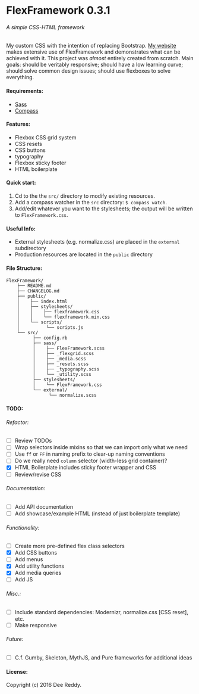 # FlexFramework 0.3.1
###### A simple CSS-HTML framework

My custom CSS with the intention of replacing Bootstrap. [My website](http://deesus.github.io/) makes extensive use of FlexFramework and demonstrates what can be achieved with it.
This project was *almost* entirely created from scratch. 
Main goals: should be veritably responsive; should have a low learning curve; should solve common design issues; should use flexboxes to solve everything.

#### Requirements:
- [Sass](https://github.com/sass/sass)
- [Compass](http://compass-style.org/)

#### Features:
- Flexbox CSS grid system
- CSS resets
- CSS buttons
- typography
- Flexbox sticky footer
- HTML boilerplate

#### Quick start:
1. Cd to the the `src/` directory to modify existing resources.
2. Add a compass watcher in the `src` directory: `$ compass watch`.
3. Add/edit whatever you want to the stylesheets; the output will be written to `FlexFramework.css`.

#### Useful Info:
- External stylesheets (e.g. normalize.css) are placed in the `external` subdirectory
- Production resources are located in the `public` directory

#### File Structure:
```
FlexFramework/
    ├── README.md
    ├── CHANGELOG.md
    ├── public/
    │    ├── index.html
    │    ├── stylesheets/
    │    │    ├── flexframework.css
    │    │    └── flexframework.min.css
    │    └── scripts/
    │          └── scripts.js
    └── src/
          ├── config.rb
          ├── sass/
          │    ├── FlexFramework.scss
          │    ├── _flexgrid.scss
          │    ├── _media.scss
          │    ├── _resets.scss 
          │    ├── _typography.scss 
          │    └── _utility.scss 
          ├── stylesheets/
          │    └── FlexFramework.css
          └── external/
                └── normalize.scss
```

#### TODO:

###### Refactor:
+ [ ] Review TODOs
+ [ ] Wrap selectors inside mixins so that we can import only what we need
+ [ ] Use `ff` or `FF` in naming prefix to clear-up naming conventions
+ [ ] Do we really need `column` selector (width-less grid container)?
+ [x] HTML Boilerplate includes sticky footer wrapper and CSS
+ [ ] Review/revise CSS

###### Documentation:
+ [ ] Add API documentation
+ [ ] Add showcase/example HTML (instead of just boilerplate template)

###### Functionality:
+ [ ] Create more pre-defined flex class selectors
+ [x] Add CSS buttons
+ [ ] Add menus
+ [x] Add utility functions
+ [x] Add media queries
+ [ ] Add JS

###### Misc.:
+ [ ] Include standard dependencies: Modernizr, normalize.css [CSS reset], etc.
+ [ ] Make responsive

###### Future:
+ [ ] C.f. Gumby, Skeleton, MythJS, and Pure frameworks for additional ideas

#### License:
Copyright (c) 2016 Dee Reddy.
